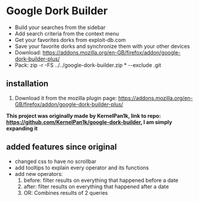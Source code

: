# Google Dork Builder

- Build your searches from the sidebar
- Add search criteria from the context menu
- Get your favorites dorks from exploit-db.com
- Save your favorite dorks and synchronize them with your other devices
- Download: https://addons.mozilla.org/en-GB/firefox/addon/google-dork-builder-plus/
- Pack: zip -r -FS ../../google-dork-builder.zip * --exclude .git

## installation
1. Download it from the mozilla plugin page: https://addons.mozilla.org/en-GB/firefox/addon/google-dork-builder-plus/

<b>This project was originally made by KernelPan1k, link to repo: https://github.com/KernelPan1k/google-dork-builder, I am simply expanding it</b>

## added features since original
- changed css to have no scrollbar
- add tooltips to explain every operator and its functions
- add new operators:
    1. before: filter results on everything that happened before a date
    2. after: filter results on everything that happened after a date
    3. OR: Combines results of 2 queries
